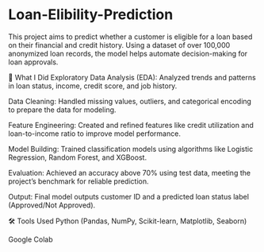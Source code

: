 # Loan-Elibility-Prediction
This project aims to predict whether a customer is eligible for a loan based on their financial and credit history. Using a dataset of over 100,000 anonymized loan records, the model helps automate decision-making for loan approvals.

📌 What I Did
Exploratory Data Analysis (EDA): Analyzed trends and patterns in loan status, income, credit score, and job history.

Data Cleaning: Handled missing values, outliers, and categorical encoding to prepare the data for modeling.

Feature Engineering: Created and refined features like credit utilization and loan-to-income ratio to improve model performance.

Model Building: Trained classification models using algorithms like Logistic Regression, Random Forest, and XGBoost.

Evaluation: Achieved an accuracy above 70% using test data, meeting the project’s benchmark for reliable prediction.

Output: Final model outputs customer ID and a predicted loan status label (Approved/Not Approved).

🛠️ Tools Used
Python (Pandas, NumPy, Scikit-learn, Matplotlib, Seaborn)

Google Colab

